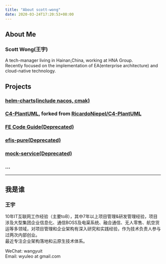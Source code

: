 ```yaml
---
title: "About scott-wong"
date: 2020-03-24T17:20:53+08:00
---
```

## About Me
### Scott Wong(王宇)
A tech-manager living in Hainan,China, working at HNA Group.  
Recently focused on the implementation of EA(enterprise architecture) and cloud-native technology.

## Projects
### [helm-charts(include nacos, cmak)](https://github.com/scott-wong/helm-charts)
### [C4-PlantUML](https://github.com/scott-wong/C4-PlantUML), forked from [RicardoNiepel/C4-PlantUML](https://github.com/RicardoNiepel/C4-PlantUML)
### [FE Code Guide(Deprecated)](https://github.com/scott-wong/code-guide)
### [efis-pure(Deprecated)](https://github.com/scott-wong/efis-pure)
### [mock-service(Deprecated)](https://github.com/scott-wong/mock-service)
### ...

---
## 我是谁
### 王宇  
10年IT互联网工作经验（主要toB），其中7年以上项目管理&研发管理经验，项目涉及大型集团企业信息化、通信BOSS及电渠系统、融合通信、无人零售、航空货运等多领域，对项目管理和企业架构有深入研究和实践经验，作为技术负责人参与过两次内部创业。  
最近专注企业架构落地和云原生技术体系。   

WeChat: wangyuit  
Email: wyuleo at gmail.com